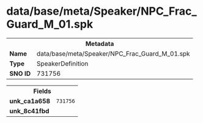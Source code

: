 <h1>data/base/meta/Speaker/NPC_Frac_Guard_M_01.spk</h1><table><tr><th colspan="100%">Metadata</th></tr><tr><td><b>Name</b></td><td>data/base/meta/Speaker/NPC_Frac_Guard_M_01.spk</td></tr><tr><td><b>Type</b></td><td>SpeakerDefinition</td></tr><tr><td><b>SNO ID</b></td><td>731756</td></tr></table>

<table><tr><th colspan="100%">Fields</th></tr><tr><td><b>unk_ca1a658</b></td><td><code>731756</code></td></tr><tr><td><b>unk_8c41fbd</b></td><td></td></tr></table>

